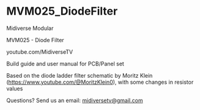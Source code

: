 # MVM025_DiodeFilter

Midiverse Modular

MVM025 - Diode Filter

youtube.com/MidiverseTV

Build guide and user manual for PCB/Panel set

Based on the diode ladder filter schematic by Moritz Klein (https://www.youtube.com/@MoritzKlein0), with some changes in resistor values

Questions? Send us an email: midiversetv@gmail.com
